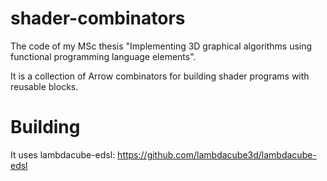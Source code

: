 # shader-combinators

The code of my MSc thesis "Implementing 3D graphical algorithms using functional programming language elements".

It is a collection of Arrow combinators for building shader programs with reusable blocks.

# Building

It uses lambdacube-edsl: https://github.com/lambdacube3d/lambdacube-edsl

